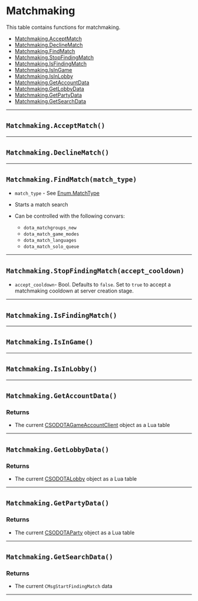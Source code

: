 # Matchmaking

This table contains functions for matchmaking.

* [Matchmaking.AcceptMatch](https://hake.me/docs/systems/matchmaking#matchmaking-acceptmatch)
* [Matchmaking.DeclineMatch](https://hake.me/docs/systems/matchmaking#matchmaking-declinematch)
* [Matchmaking.FindMatch](https://hake.me/docs/systems/matchmaking#matchmaking-findmatch-match_type)
* [Matchmaking.StopFindingMatch](https://hake.me/docs/systems/matchmaking#matchmaking-findmatch)
* [Matchmaking.IsFindingMatch](https://hake.me/docs/systems/matchmaking#matchmaking-isfindingmatch)
* [Matchmaking.IsInGame](https://hake.me/docs/systems/matchmaking#matchmaking-isingame)
* [Matchmaking.IsInLobby](https://hake.me/docs/systems/matchmaking#matchmaking-isinlobby)
* [Matchmaking.GetAccountData](https://hake.me/docs/systems/matchmaking#matchmaking-getaccountdata)
* [Matchmaking.GetLobbyData](https://hake.me/docs/systems/matchmaking#matchmaking-getlobbydata)
* [Matchmaking.GetPartyData](https://hake.me/docs/systems/matchmaking#matchmaking-getpartydata)
* [Matchmaking.GetSearchData](https://hake.me/docs/systems/matchmaking#matchmaking-getsearchdata)

---

## `Matchmaking.AcceptMatch()`​

---

## `Matchmaking.DeclineMatch()`​

---

## `Matchmaking.FindMatch(match_type)`​

* ​`match_type`​ - See [Enum.MatchType](https://hake.me/docs/globals/enum#enum-matchtype)
* Starts a match search
* Can be controlled with the following convars:

  * ​`dota_matchgroups_new`​
  * ​`dota_match_game_modes`​
  * ​`dota_match_languages`​
  * ​`dota_match_solo_queue`​

---

## `Matchmaking.StopFindingMatch(accept_cooldown)`​

* ​`accept_cooldown`​- Bool. Defaults to `false`​. Set to `true`​ to accept a matchmaking cooldown at server creation stage.

---

## `Matchmaking.IsFindingMatch()`​

---

## `Matchmaking.IsInGame()`​

---

## `Matchmaking.IsInLobby()`​

---

## `Matchmaking.GetAccountData()`​

### Returns

* The current [CSODOTAGameAccountClient](https://github.com/SteamDatabase/GameTracking-Dota2/blob/master/Protobufs/dota_gcmessages_common.proto#L81) object as a Lua table

---

## `Matchmaking.GetLobbyData()`​

### Returns

* The current [CSODOTALobby](https://github.com/SteamDatabase/GameTracking-Dota2/blob/master/Protobufs/dota_gcmessages_common_match_management.proto#L320) object as a Lua table

---

## `Matchmaking.GetPartyData()`​

### Returns

* The current [CSODOTAParty](https://github.com/SteamDatabase/GameTracking-Dota2/blob/master/Protobufs/dota_gcmessages_common_match_management.proto#L95) object as a Lua table

---

## `Matchmaking.GetSearchData()`​

### Returns

* The current `CMsgStartFindingMatch`​ data

---
